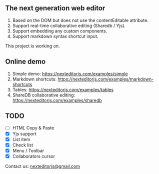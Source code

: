 ## The next generation web editor

1. Based on the DOM but does not use the contentEditable attribute.
2. Support real-time collaborative editing (Sharedb / Yjs).
3. Support embedding any custom components.
4. Support markdown syntax shortcut input.

This project is working on.

## Online demo

1. Simple demo: https://nexteditorjs.com/examples/simple
2. Markdown shortcuts: https://nexteditorjs.com/examples/markdown-shortcuts
3. Tables: https://nexteditorjs.com/examples/tables
4. ShareDB collaborative editing: https://nexteditorjs.com/examples/sharedb

## TODO

- [ ] HTML Copy & Paste
- [x] Yjs support
- [x] List item
- [x] Check list
- [x] Menu / Toolbar
- [x] Collaborators cursor

Contact us: nexteditorjs@gmail.com
